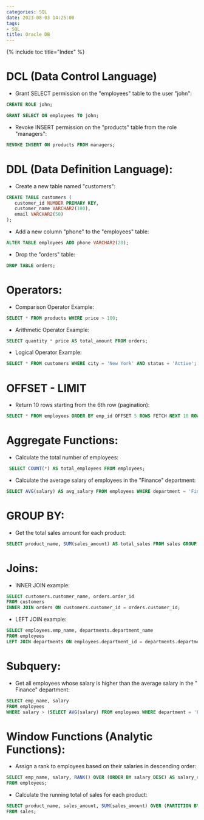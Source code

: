 ```yaml
---
categories: SQL
date: 2023-08-03 14:25:00
tags:
- SQL
title: Oracle DB
---
```


{% include toc title="Index" %}

# DCL (Data Control Language)

- Grant SELECT permission on the "employees" table to the user "john":

```sql
CREATE ROLE john;

GRANT SELECT ON employees TO john;
```

- Revoke INSERT permission on the "products" table from the role "managers":

```sql
REVOKE INSERT ON products FROM managers;
```

# DDL (Data Definition Language):

- Create a new table named "customers":

```sql
CREATE TABLE customers (
   customer_id NUMBER PRIMARY KEY,
   customer_name VARCHAR2(100),
   email VARCHAR2(50)
);
```

- Add a new column "phone" to the "employees" table:

```sql
ALTER TABLE employees ADD phone VARCHAR2(20);
```

- Drop the "orders" table:

```sql
DROP TABLE orders;
  ```

# Operators:

- Comparison Operator Example:

```sql
SELECT * FROM products WHERE price > 100;
```

- Arithmetic Operator Example:

```sql
SELECT quantity * price AS total_amount FROM orders;
```

- Logical Operator Example:

```sql
SELECT * FROM customers WHERE city = 'New York' AND status = 'Active';
```

# OFFSET - LIMIT

- Return 10 rows starting from the 6th row (pagination):

```sql
SELECT * FROM employees ORDER BY emp_id OFFSET 5 ROWS FETCH NEXT 10 ROWS ONLY;
```

# Aggregate Functions:

- Calculate the total number of employees:

```sql
 SELECT COUNT(*) AS total_employees FROM employees;
```

- Calculate the average salary of employees in the "Finance" department:

```sql
SELECT AVG(salary) AS avg_salary FROM employees WHERE department = 'Finance';
```

# GROUP BY:

- Get the total sales amount for each product:

```sql
SELECT product_name, SUM(sales_amount) AS total_sales FROM sales GROUP BY product_name;
```

# Joins:

- INNER JOIN example:

```sql
SELECT customers.customer_name, orders.order_id
FROM customers
INNER JOIN orders ON customers.customer_id = orders.customer_id;
```

- LEFT JOIN example:

```sql
SELECT employees.emp_name, departments.department_name
FROM employees
LEFT JOIN departments ON employees.department_id = departments.department_id;
```

# Subquery:

- Get all employees whose salary is higher than the average salary in the "
  Finance" department:

```sql
SELECT emp_name, salary
FROM employees
WHERE salary > (SELECT AVG(salary) FROM employees WHERE department = 'Finance');
```

# Window Functions (Analytic Functions):

- Assign a rank to employees based on their salaries in descending order:

```sql
SELECT emp_name, salary, RANK() OVER (ORDER BY salary DESC) AS salary_rank
FROM employees;
```

- Calculate the running total of sales for each product:

```sql
SELECT product_name, sales_amount, SUM(sales_amount) OVER (PARTITION BY product_name ORDER BY sales_date) AS running_total
FROM sales;
```